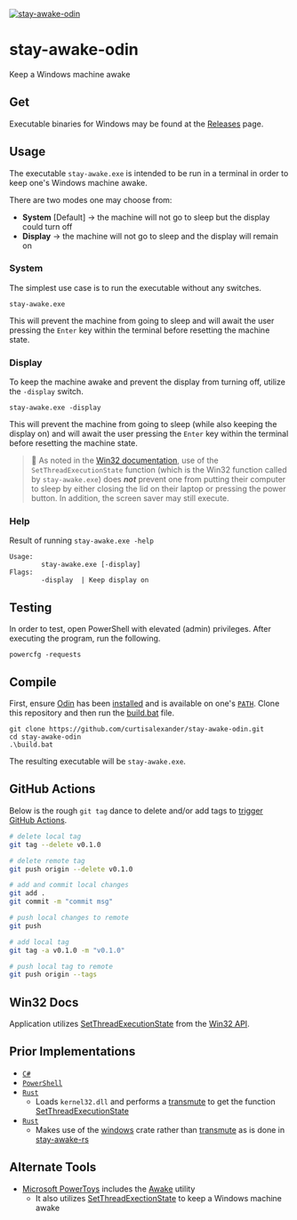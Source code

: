 [![stay-awake-odin](https://github.com/curtisalexander/stay-awake-odin/actions/workflows/ci.yml/badge.svg)](https://github.com/curtisalexander/stay-awake-odin/actions)
# stay-awake-odin
Keep a Windows machine awake

## Get
Executable binaries for Windows may be found at the [Releases](https://github.com/curtisalexander/stay-awake-odin/releases) page.

## Usage
The executable `stay-awake.exe` is intended to be run in a terminal in order to keep one's Windows machine awake.

There are two modes one may choose from:
- **System** [Default] &rarr; the machine will not go to sleep but the display could turn off
- **Display** &rarr; the machine will not go to sleep and the display will remain on

### System
The simplest use case is to run the executable without any switches.

```pwsh
stay-awake.exe
```

This will prevent the machine from going to sleep and will await the user pressing the `Enter` key within the terminal before resetting the machine state.

### Display
To keep the machine awake and prevent the display from turning off, utilize the `-display` switch.

```pwsh
stay-awake.exe -display
```

This will prevent the machine from going to sleep (while also keeping the display on) and will await the user pressing the `Enter` key within the terminal before resetting the machine state.

> :memo: As noted in the [Win32 documentation](https://docs.microsoft.com/en-us/windows/win32/api/winbase/nf-winbase-setthreadexecutionstate), use of the `SetThreadExecutionState` function (which is the Win32 function called by `stay-awake.exe`) does **_not_** prevent one from putting their computer to sleep by either closing the lid on their laptop or pressing the power button.  In addition, the screen saver may still execute.

### Help
Result of running `stay-awake.exe -help`

```
Usage:
        stay-awake.exe [-display]
Flags:
        -display  | Keep display on
```

## Testing
In order to test, open PowerShell with elevated (admin) privileges. After executing the program, run the following.

```pwsh
powercfg -requests
```

## Compile
First, ensure [Odin](https://odin-lang.org/) has been [installed](https://odin-lang.org/docs/install/) and is available on one's [`PATH`](https://duckduckgo.com/?q=add+to+path+windows&ia=web).  Clone this repository and then run the [build.bat](build.bat) file.
```
git clone https://github.com/curtisalexander/stay-awake-odin.git
cd stay-awake-odin
.\build.bat
```

The resulting executable will be `stay-awake.exe`.

## GitHub Actions
Below is the rough `git tag` dance to delete and/or add tags to [trigger GitHub Actions](https://github.com/curtisalexander/readstat-rs/blob/main/.github/workflows/main.yml#L7-L10).

```sh
# delete local tag
git tag --delete v0.1.0

# delete remote tag
git push origin --delete v0.1.0

# add and commit local changes
git add .
git commit -m "commit msg"

# push local changes to remote
git push

# add local tag
git tag -a v0.1.0 -m "v0.1.0"

# push local tag to remote
git push origin --tags
```

## Win32 Docs
Application utilizes [SetThreadExecutionState](https://docs.microsoft.com/en-us/windows/win32/api/winbase/nf-winbase-setthreadexecutionstate) from the [Win32 API](https://docs.microsoft.com/en-us/windows/win32/).

## Prior Implementations
- [`C#`](https://github.com/curtisalexander/stay-awake-cs)
- [`PowerShell`](https://github.com/curtisalexander/stay-awake-ps)
- [`Rust`](https://github.com/curtisalexander/stay-awake-rs)
    - Loads `kernel32.dll` and performs a [transmute](https://doc.rust-lang.org/stable/std/mem/fn.transmute.html) to get the function [SetThreadExecutionState](https://docs.microsoft.com/en-us/windows/win32/api/winbase/nf-winbase-setthreadexecutionstate)
- [`Rust`](https://github.com/curtisalexander/stay-awake2)
    - Makes use of the [windows](https://crates.io/crates/windows) crate rather than [transmute](https://doc.rust-lang.org/stable/std/mem/fn.transmute.html) as is done in [stay-awake-rs](https://github.com/curtisalexander/stay-awake-rs)

## Alternate Tools
- [Microsoft PowerToys](https://docs.microsoft.com/en-us/windows/powertoys/) includes the [Awake](https://docs.microsoft.com/en-us/windows/powertoys/awake) utility
    - It also utilizes [SetThreadExectionState](https://github.com/microsoft/PowerToys/blob/main/src/modules/awake/Awake/Core/Manager.cs#L108) to keep a Windows machine awake

